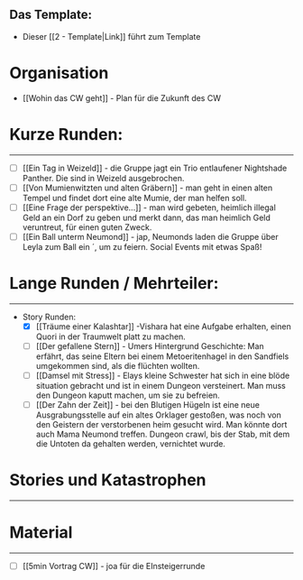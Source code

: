 ## Das Template:
- Dieser [[2 - Template|Link]] führt zum Template

# Organisation
- [[Wohin das CW geht]] - Plan für die Zukunft des CW

# Kurze Runden:
---
- [ ] [[Ein Tag in Weizeld]] - die Gruppe jagt ein Trio entlaufener Nightshade Panther. Die sind in Weizeld ausgebrochen. 
- [ ] [[Von Mumienwitzten und alten Gräbern]] - man geht in einen alten Tempel und findet dort eine alte Mumie, der man helfen soll.
- [ ] [[Eine Frage der perspektive...]] - man wird gebeten, heimlich illegal Geld an ein Dorf zu geben und merkt dann, das man heimlich Geld veruntreut, für einen guten Zweck.
- [ ] [[Ein Ball unterm Neumond]] - jap, Neumonds laden die Gruppe über Leyla zum Ball ein ´, um zu feiern. Social Events mit etwas Spaß!
# Lange Runden / Mehrteiler:
---
- Story Runden:
	- [x] [[Träume einer Kalashtar]] -Vishara hat eine Aufgabe erhalten, einen Quori in der Traumwelt platt zu machen.
	- [ ] [[Der gefallene Stern]] - Umers Hintergrund Geschichte: Man erfährt, das seine Eltern bei einem Metoeritenhagel in den Sandfiels umgekommen sind, als die flüchten wollten.
	- [ ] [[Damsel mit Stress]] - Elays kleine Schwester hat sich in eine blöde situation gebracht und ist in einem Dungeon versteinert. Man muss den Dungeon kaputt machen, um sie zu befreien.
	- [ ] [[Der Zahn der Zeit]] - bei den Blutigen Hügeln ist eine neue Ausgrabungsstelle auf ein altes Orklager gestoßen, was noch von den Geistern der verstorbenen heim gesucht wird. Man könnte dort auch Mama Neumond treffen. Dungeon crawl, bis der Stab, mit dem die Untoten da gehalten werden, vernichtet wurde.
# Stories und Katastrophen
---

# Material
---
- [ ] [[5min Vortrag CW]] - joa für die EInsteigerrunde
